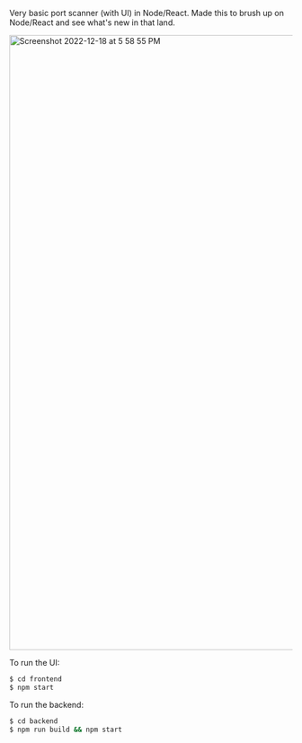 Very basic port scanner (with UI) in Node/React. Made this to brush up on Node/React and see what's
new in that land.

<img width="1095" alt="Screenshot 2022-12-18 at 5 58 55 PM" src="https://user-images.githubusercontent.com/49106/208333417-0cfadae0-0c4c-4d79-86ff-c70b892dc7b8.png">

To run the UI:
```sh
$ cd frontend
$ npm start
```

To run the backend:
```sh
$ cd backend
$ npm run build && npm start
```
